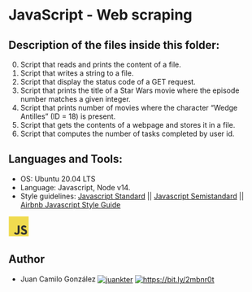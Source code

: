 # JavaScript - Web scraping

## Description of the files inside this folder:

0. Script that reads and prints the content of a file.
1. Script that writes a string to a file.
2. Script that display the status code of a GET request.
3. Script that prints the title of a Star Wars movie where the episode number matches a given integer.
4. Script that prints number of movies where the character “Wedge Antilles” (ID = 18) is present.
5. Script that gets the contents of a webpage and stores it in a file.
6. Script that computes the number of tasks completed by user id.


## Languages and Tools:

- OS: Ubuntu 20.04 LTS
- Language: Javascript, Node v14.
- Style guidelines: [Javascript Standard](https://standardjs.com/rules.html) || [Javascript Semistandard](https://github.com/Flet/semistandard) || [Airbnb Javascript Style Guide](https://github.com/airbnb/javascript)

<p align="left"> <a href="https://developer.mozilla.org/en-US/docs/Web/JavaScript" target="_blank" rel="noreferrer"> <img src="https://raw.githubusercontent.com/devicons/devicon/master/icons/javascript/javascript-original.svg" alt="javascript" width="40" height="40"/> </a> </p>


## Author

- Juan Camilo González <a href="https://twitter.com/juankter" target="blank"><img align="center" src="https://raw.githubusercontent.com/rahuldkjain/github-profile-readme-generator/master/src/images/icons/Social/twitter.svg" alt="juankter" height="30" width="40" /></a>
<a href="https://bit.ly/2MBNR0t" target="blank"><img align="center" src="https://raw.githubusercontent.com/rahuldkjain/github-profile-readme-generator/master/src/images/icons/Social/linked-in-alt.svg" alt="https://bit.ly/2mbnr0t" height="30" width="40" /></a>
